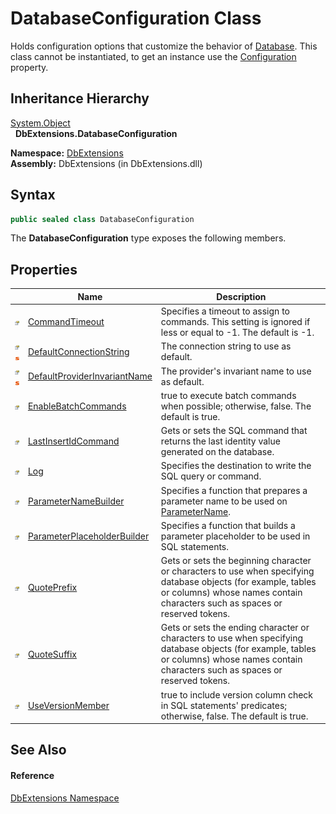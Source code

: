 DatabaseConfiguration Class
===========================
Holds configuration options that customize the behavior of [Database][1]. This class cannot be instantiated, to get an instance use the [Configuration][2] property.


Inheritance Hierarchy
---------------------
[System.Object][3]  
  **DbExtensions.DatabaseConfiguration**  

**Namespace:** [DbExtensions][4]  
**Assembly:** DbExtensions (in DbExtensions.dll)

Syntax
------

```csharp
public sealed class DatabaseConfiguration
```

The **DatabaseConfiguration** type exposes the following members.


Properties
----------

                                   | Name                              | Description                                                                                                                                                                                   
---------------------------------- | --------------------------------- | --------------------------------------------------------------------------------------------------------------------------------------------------------------------------------------------- 
![Public property]                 | [CommandTimeout][5]               | Specifies a timeout to assign to commands. This setting is ignored if less or equal to -1. The default is -1.                                                                                 
![Public property]![Static member] | [DefaultConnectionString][6]      | The connection string to use as default.                                                                                                                                                      
![Public property]![Static member] | [DefaultProviderInvariantName][7] | The provider's invariant name to use as default.                                                                                                                                              
![Public property]                 | [EnableBatchCommands][8]          | true to execute batch commands when possible; otherwise, false. The default is true.                                                                                                          
![Public property]                 | [LastInsertIdCommand][9]          | Gets or sets the SQL command that returns the last identity value generated on the database.                                                                                                  
![Public property]                 | [Log][10]                         | Specifies the destination to write the SQL query or command.                                                                                                                                  
![Public property]                 | [ParameterNameBuilder][11]        | Specifies a function that prepares a parameter name to be used on [ParameterName][12].                                                                                                        
![Public property]                 | [ParameterPlaceholderBuilder][13] | Specifies a function that builds a parameter placeholder to be used in SQL statements.                                                                                                        
![Public property]                 | [QuotePrefix][14]                 | Gets or sets the beginning character or characters to use when specifying database objects (for example, tables or columns) whose names contain characters such as spaces or reserved tokens. 
![Public property]                 | [QuoteSuffix][15]                 | Gets or sets the ending character or characters to use when specifying database objects (for example, tables or columns) whose names contain characters such as spaces or reserved tokens.    
![Public property]                 | [UseVersionMember][16]            | true to include version column check in SQL statements' predicates; otherwise, false. The default is true.                                                                                    


See Also
--------

#### Reference
[DbExtensions Namespace][4]  

[1]: ../Database/README.md
[2]: ../Database/Configuration.md
[3]: http://msdn.microsoft.com/en-us/library/e5kfa45b
[4]: ../README.md
[5]: CommandTimeout.md
[6]: DefaultConnectionString.md
[7]: DefaultProviderInvariantName.md
[8]: EnableBatchCommands.md
[9]: LastInsertIdCommand.md
[10]: Log.md
[11]: ParameterNameBuilder.md
[12]: http://msdn.microsoft.com/en-us/library/109h62zs
[13]: ParameterPlaceholderBuilder.md
[14]: QuotePrefix.md
[15]: QuoteSuffix.md
[16]: UseVersionMember.md
[Public property]: ../../icons/pubproperty.gif "Public property"
[Static member]: ../../icons/static.gif "Static member"